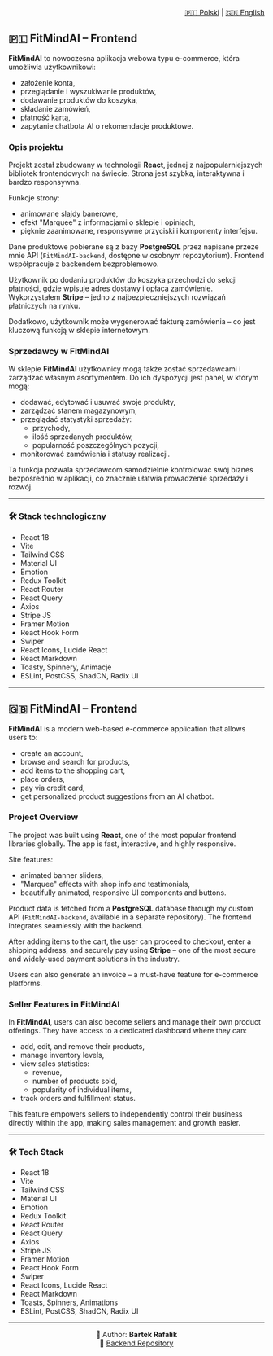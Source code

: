<p align="right">
  <a href="#polski">🇵🇱 Polski</a> | <a href="#english">🇬🇧 English</a>
</p>

<h2 id="polski">🇵🇱 FitMindAI – Frontend</h2>

**FitMindAI** to nowoczesna aplikacja webowa typu e-commerce, która umożliwia użytkownikowi:

- założenie konta,  
- przeglądanie i wyszukiwanie produktów,  
- dodawanie produktów do koszyka,  
- składanie zamówień,  
- płatność kartą,  
- zapytanie chatbota AI o rekomendacje produktowe.

### Opis projektu

Projekt został zbudowany w technologii **React**, jednej z najpopularniejszych bibliotek frontendowych na świecie. Strona jest szybka, interaktywna i bardzo responsywna.

Funkcje strony:

- animowane slajdy banerowe,  
- efekt "Marquee" z informacjami o sklepie i opiniach,  
- pięknie zaanimowane, responsywne przyciski i komponenty interfejsu.

Dane produktowe pobierane są z bazy **PostgreSQL** przez napisane przeze mnie API (`FitMindAI-backend`, dostępne w osobnym repozytorium). Frontend współpracuje z backendem bezproblemowo.

Użytkownik po dodaniu produktów do koszyka przechodzi do sekcji płatności, gdzie wpisuje adres dostawy i opłaca zamówienie. Wykorzystałem **Stripe** – jedno z najbezpieczniejszych rozwiązań płatniczych na rynku.

Dodatkowo, użytkownik może wygenerować fakturę zamówienia – co jest kluczową funkcją w sklepie internetowym.

### Sprzedawcy w FitMindAI

W sklepie **FitMindAI** użytkownicy mogą także zostać sprzedawcami i zarządzać własnym asortymentem. Do ich dyspozycji jest panel, w którym mogą:

- dodawać, edytować i usuwać swoje produkty,  
- zarządzać stanem magazynowym,  
- przeglądać statystyki sprzedaży:  
  - przychody,  
  - ilość sprzedanych produktów,  
  - popularność poszczególnych pozycji,  
- monitorować zamówienia i statusy realizacji.

Ta funkcja pozwala sprzedawcom samodzielnie kontrolować swój biznes bezpośrednio w aplikacji, co znacznie ułatwia prowadzenie sprzedaży i rozwój.

---

### 🛠 Stack technologiczny

- React 18  
- Vite  
- Tailwind CSS  
- Material UI  
- Emotion  
- Redux Toolkit  
- React Router  
- React Query  
- Axios  
- Stripe JS  
- Framer Motion  
- React Hook Form  
- Swiper  
- React Icons, Lucide React  
- React Markdown  
- Toasty, Spinnery, Animacje  
- ESLint, PostCSS, ShadCN, Radix UI

---

<h2 id="english">🇬🇧 FitMindAI – Frontend</h2>

**FitMindAI** is a modern web-based e-commerce application that allows users to:

- create an account,  
- browse and search for products,  
- add items to the shopping cart,  
- place orders,  
- pay via credit card,  
- get personalized product suggestions from an AI chatbot.

### Project Overview

The project was built using **React**, one of the most popular frontend libraries globally. The app is fast, interactive, and highly responsive.

Site features:

- animated banner sliders,  
- "Marquee" effects with shop info and testimonials,  
- beautifully animated, responsive UI components and buttons.

Product data is fetched from a **PostgreSQL** database through my custom API (`FitMindAI-backend`, available in a separate repository). The frontend integrates seamlessly with the backend.

After adding items to the cart, the user can proceed to checkout, enter a shipping address, and securely pay using **Stripe** – one of the most secure and widely-used payment solutions in the industry.

Users can also generate an invoice – a must-have feature for e-commerce platforms.

### Seller Features in FitMindAI

In **FitMindAI**, users can also become sellers and manage their own product offerings. They have access to a dedicated dashboard where they can:

- add, edit, and remove their products,  
- manage inventory levels,  
- view sales statistics:  
  - revenue,  
  - number of products sold,  
  - popularity of individual items,  
- track orders and fulfillment status.

This feature empowers sellers to independently control their business directly within the app, making sales management and growth easier.

---

### 🛠 Tech Stack

- React 18  
- Vite  
- Tailwind CSS  
- Material UI  
- Emotion  
- Redux Toolkit  
- React Router  
- React Query  
- Axios  
- Stripe JS  
- Framer Motion  
- React Hook Form  
- Swiper  
- React Icons, Lucide React  
- React Markdown  
- Toasts, Spinners, Animations  
- ESLint, PostCSS, ShadCN, Radix UI

---

<p align="center">
  👤 Author: <strong>Bartek Rafalik</strong><br>
  🔗 <a href="https://github.com/elfredoo/FitMindAI-backend">Backend Repository</a>
</p>
